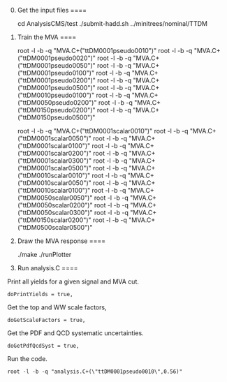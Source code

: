 0. Get the input files
====

    cd AnalysisCMS/test
    ./submit-hadd.sh ../minitrees/nominal/TTDM


1. Train the MVA
====

    root -l -b -q "MVA.C+(\"ttDM0001pseudo0010\")"
    root -l -b -q "MVA.C+(\"ttDM0001pseudo0020\")"
    root -l -b -q "MVA.C+(\"ttDM0001pseudo0050\")"
    root -l -b -q "MVA.C+(\"ttDM0001pseudo0100\")"
    root -l -b -q "MVA.C+(\"ttDM0001pseudo0200\")"
    root -l -b -q "MVA.C+(\"ttDM0001pseudo0500\")"
    root -l -b -q "MVA.C+(\"ttDM0010pseudo0100\")"
    root -l -b -q "MVA.C+(\"ttDM0050pseudo0200\")"
    root -l -b -q "MVA.C+(\"ttDM0150pseudo0200\")"
    root -l -b -q "MVA.C+(\"ttDM0150pseudo0500\")"

    root -l -b -q "MVA.C+(\"ttDM0001scalar0010\")"
    root -l -b -q "MVA.C+(\"ttDM0001scalar0050\")"
    root -l -b -q "MVA.C+(\"ttDM0001scalar0100\")"
    root -l -b -q "MVA.C+(\"ttDM0001scalar0200\")"
    root -l -b -q "MVA.C+(\"ttDM0001scalar0300\")"
    root -l -b -q "MVA.C+(\"ttDM0001scalar0500\")"
    root -l -b -q "MVA.C+(\"ttDM0010scalar0010\")"
    root -l -b -q "MVA.C+(\"ttDM0010scalar0050\")"
    root -l -b -q "MVA.C+(\"ttDM0010scalar0100\")"
    root -l -b -q "MVA.C+(\"ttDM0050scalar0050\")"
    root -l -b -q "MVA.C+(\"ttDM0050scalar0200\")"
    root -l -b -q "MVA.C+(\"ttDM0050scalar0300\")"
    root -l -b -q "MVA.C+(\"ttDM0150scalar0200\")"
    root -l -b -q "MVA.C+(\"ttDM0500scalar0500\")"


2. Draw the MVA response
====

    ./make
    ./runPlotter


3. Run analysis.C
====

Print all yields for a given signal and MVA cut.

    doPrintYields = true,

Get the top and WW scale factors,

    doGetScaleFactors = true,

Get the PDF and QCD systematic uncertainties.

    doGetPdfQcdSyst = true,

Run the code.   

    root -l -b -q "analysis.C+(\"ttDM0001pseudo0010\",0.56)"
